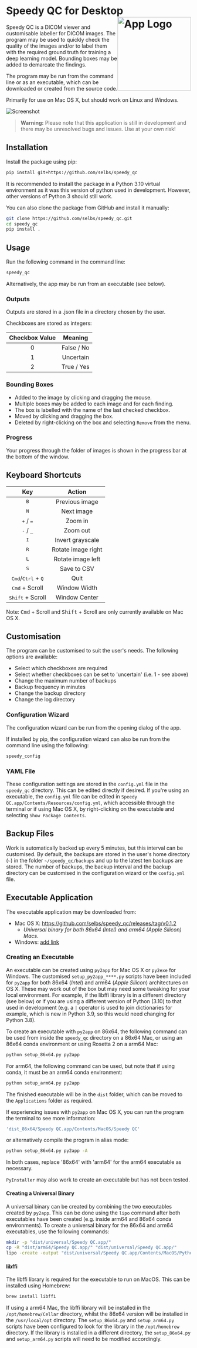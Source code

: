 Speedy QC for Desktop <img src="https://github.com/selbs/speedy_qc/blob/master/speedy_qc/assets/1x/grey.png" alt="App Logo" width="200" style="float: right;">
=====================

Speedy QC is a DICOM viewer and customisable labeller for DICOM images. The program may be
used to quickly check the quality of the images and/or to label them with the required ground truth for
training a deep learning model. Bounding boxes may be added to demarcate the findings.

The program may be run from the command line or as an executable, which can be downloaded or 
created from the source code.

Primarily for use on Mac OS X, but should work on Linux and Windows.

![Screenshot](https://github.com/selbs/speedy_qc/blob/master/speedy_qc/assets/screenshot.png)

> **Warning:** Please note that this application is still in development and there may be unresolved bugs and issues. Use at your own risk!

Installation
------------

Install the package using pip:

```bash
pip install git+https://github.com/selbs/speedy_qc
```

It is recommended to install the package in a Python 3.10 virtual environment as it was this
version of python used in development. However, other versions of Python 3 should still work.

You can also clone the package from GitHub and install it manually:

```bash
git clone https://github.com/selbs/speedy_qc.git
cd speedy_qc
pip install .
```

Usage
-----

Run the following command in the command line:

```bash
speedy_qc
```

Alternatively, the app may be run from an executable (see below).

### Outputs

Outputs are stored in a .json file in a directory chosen by the user.

Checkboxes are stored as integers:  

| Checkbox Value  |   Meaning   |
|:---------------:|:-----------:|
|        0        | False / No  |
|        1        |  Uncertain  |
|        2        | True / Yes  |

### Bounding Boxes

- Added to the image by clicking and dragging the mouse.
- Multiple boxes may be added to each image and for each finding.
- The box is labelled with the name of the last checked checkbox.
- Moved by clicking and dragging the box. 
- Deleted by right-clicking on the box and selecting `Remove` from the menu.

### Progress

Your progress through the folder of images is shown in the progress bar at the bottom of the window.

Keyboard Shortcuts
------------------

|                      Key                      |       Action       |
|:---------------------------------------------:|:------------------:|
|                 <kbd>B</kbd>                  |   Previous image   |
|                 <kbd>N</kbd>                  |     Next image     |
|          <kbd>+</kbd> / <kbd>=</kbd>          |      Zoom in       |
|          <kbd>-</kbd> / <kbd>_</kbd>          |      Zoom out      |
|                 <kbd>I</kbd>                  |  Invert grayscale  |
|                 <kbd>R</kbd>                  | Rotate image right |
|                 <kbd>L</kbd>                  | Rotate image left  |
|                 <kbd>S</kbd>                  |    Save to CSV     |
| <kbd>Cmd</kbd>/<kbd>Ctrl</kbd> + <kbd>Q</kbd> |        Quit        |
|            <kbd>Cmd</kbd> + Scroll            |    Window Width    |
|           <kbd>Shift</kbd> + Scroll           |   Window Center    |

Note: <kbd>Cmd</kbd> + Scroll and <kbd>Shift</kbd> + Scroll are only currently available on Mac OS X.

Customisation
-------------

The program can be customised to suit the user's needs. The following options are available:
- Select which checkboxes are required
- Select whether checkboxes can be set to 'uncertain' (i.e. 1 - see above)
- Change the maximum number of backups
- Backup frequency in minutes
- Change the backup directory
- Change the log directory

### Configuration Wizard

The configuration wizard can be run from the opening dialog of the app.

If installed by pip, the configuration wizard can also be run from the command line using the following:

```bash
speedy_config
```

### YAML File

These configuration settings are stored in the `config.yml` file in the `speedy_qc` directory. This
can be edited directly if desired. If you're using an executable, the `config.yml` file can be edited in 
`Speedy QC.app/Contents/Resources/config.yml`, which accessible through the terminal or if using Mac OS X, by
right-clicking on the executable and selecting `Show Package Contents`.


Backup Files
------------

Work is automatically backed up every 5 minutes, but this interval can be customised. By default, the backups are 
stored in the user's home directory (`~`) in the folder `~/speedy_qc/backups` and up to the latest ten backups are 
stored. The number of backups, the backup interval and the backup directory can be customised in the configuration 
wizard or the `config.yml` file.


Executable Application
----------------------

The executable application may be downloaded from:
- Mac OS X:  https://github.com/selbs/speedy_qc/releases/tag/v0.1.2
  - *Universal binary for both 86x64 (Intel) and arm64 (Apple Silicon) Macs*. 
- Windows: [add link](https://www.example_link.com)

### Creating an Executable

An executable can be created using `py2app` for Mac OS X or `py2exe` for Windows. The customised `setup_py2app_****.py`
scripts have been included for `py2app` for both 86x64 (*Intel*) and arm64 (*Apple Silicon*) architectures on OS X. 
These may work out of the box but may need some tweaking for your local environment. For example, if the libffi library 
is in a different directory (see below) or if you are using a different version of Python (3.10) to that used in 
development (e.g. a `|` operator is used to join dictionaries for example, which is new in Python 3.9, so this would need
changing for Python 3.8).

To create an executable with `py2app` on 86x64, the following command can be used from inside the `speedy_qc` directory
on a 86x64 Mac, or using an 86x64 conda environment or using Rosetta 2 on a arm64 Mac:

```bash
python setup_86x64.py py2app
```

For arm64, the following command can be used, but note that if using conda, it must be an arm64 conda environment:

```bash
python setup_arm64.py py2app
```

The finished executable will be in the `dist` folder, which can be moved to the `Applications` folder as required.

If experiencing issues with `py2app` on Mac OS X, you can run the program the terminal to see more information:

```bash
'dist_86x64/Speedy QC.app/Contents/MacOS/Speedy QC'
```

or alternatively compile the program in alias mode:

```bash
python setup_86x64.py py2app -A
```
In both cases, replace '86x64' with 'arm64' for the arm64 executable as necessary.

`PyInstaller` may also work to create an executable but has not been tested.

#### Creating a Universal Binary

A universal binary can be created by combining the two executables created by `py2app`. This can be done using the
`lipo` command after both executables have been created (e.g. inside arm64 and 86x64 conda environments). 
To create a universal binary for the 86x64 and arm64 executables, use the following commands:

```bash
mkdir -p "dist/universal/Speedy QC.app/"
cp -R "dist/arm64/Speedy QC.app/" "dist/universal/Speedy QC.app/"
lipo -create -output "dist/universal/Speedy QC.app/Contents/MacOS/Python" "dist/arm64/Speedy QC.app/Contents/MacOS/Python" "dist/86x64/Speedy QC.app/Contents/MacOS/Python"
```

#### libffi

The libffi library is required for the executable to run on MacOS. This can be installed using Homebrew:

```bash
brew install libffi
```

If using a arm64 Mac, the libffi library will be installed in the `/opt/homebrew/Cellar` directory, whilst the 86x64
version will be installed in the `/usr/local/opt` directory. The `setup_86x64.py` and `setup_arm64.py` scripts
have been configured to look for the library in the `/opt/homebrew` directory. If the library is installed in a
different directory, the `setup_86x64.py` and `setup_arm64.py` scripts will need to be modified accordingly.
